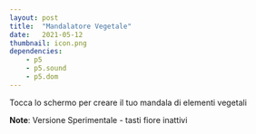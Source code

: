 ```yaml
---
layout: post
title:  "Mandalatore Vegetale"
date:   2021-05-12
thumbnail: icon.png
dependencies:
    - p5
    - p5.sound
    - p5.dom
---
```


<!--<div id="pittura">-->
    
<!--    <script type="text/javascript" src="sketch3.js"></script>-->
<!--</div>-->

<div id="simple-sketch-aural">
    <script type="text/javascript" src="principale.js"></script>
   
</div>





Tocca lo schermo per creare il tuo mandala di elementi vegetali

**Note**: Versione Sperimentale - tasti fiore inattivi

<!-- ## Handling dependencies:
In this example we are only loading the `p5.js`  -->
